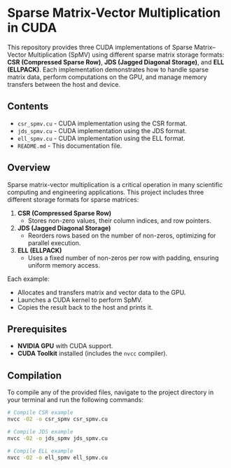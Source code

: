 # Sparse Matrix-Vector Multiplication in CUDA

This repository provides three CUDA implementations of Sparse Matrix–Vector Multiplication (SpMV) using different sparse matrix storage formats: **CSR (Compressed Sparse Row)**, **JDS (Jagged Diagonal Storage)**, and **ELL (ELLPACK)**. Each implementation demonstrates how to handle sparse matrix data, perform computations on the GPU, and manage memory transfers between the host and device.

## Contents

- `csr_spmv.cu` - CUDA implementation using the CSR format.
- `jds_spmv.cu` - CUDA implementation using the JDS format.
- `ell_spmv.cu` - CUDA implementation using the ELL format.
- `README.md` - This documentation file.

## Overview

Sparse matrix-vector multiplication is a critical operation in many scientific computing and engineering applications. This project includes three different storage formats for sparse matrices:

1. **CSR (Compressed Sparse Row)**
   - Stores non-zero values, their column indices, and row pointers.
2. **JDS (Jagged Diagonal Storage)**
   - Reorders rows based on the number of non-zeros, optimizing for parallel execution.
3. **ELL (ELLPACK)**
   - Uses a fixed number of non-zeros per row with padding, ensuring uniform memory access.

Each example:
- Allocates and transfers matrix and vector data to the GPU.
- Launches a CUDA kernel to perform SpMV.
- Copies the result back to the host and prints it.

## Prerequisites

- **NVIDIA GPU** with CUDA support.
- **CUDA Toolkit** installed (includes the `nvcc` compiler).

## Compilation

To compile any of the provided files, navigate to the project directory in your terminal and run the following commands:

```bash
# Compile CSR example
nvcc -O2 -o csr_spmv csr_spmv.cu

# Compile JDS example
nvcc -O2 -o jds_spmv jds_spmv.cu

# Compile ELL example
nvcc -O2 -o ell_spmv ell_spmv.cu
